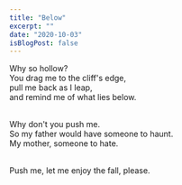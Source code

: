 ```yaml
---
title: "Below"
excerpt: ""
date: "2020-10-03"
isBlogPost: false
---
```


Why so hollow? <br>
You drag me to the cliff's edge,<br>
pull me back as I leap,<br>
and remind me of what lies below.<br><br>

Why don't you push me.<br>
So my father would have someone to haunt.<br>
My mother, someone to hate.<br><br>

Push me, let me enjoy the fall, please.<br>


